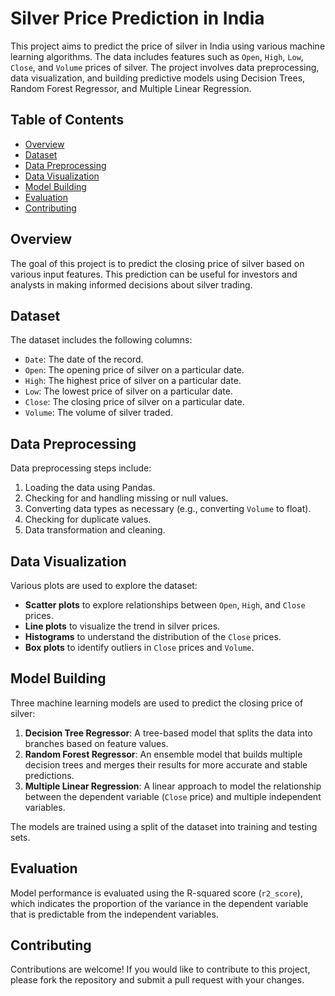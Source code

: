 # Silver Price Prediction in India

This project aims to predict the price of silver in India using various machine learning algorithms. The data includes features such as `Open`, `High`, `Low`, `Close`, and `Volume` prices of silver. The project involves data preprocessing, data visualization, and building predictive models using Decision Trees, Random Forest Regressor, and Multiple Linear Regression.

## Table of Contents

- [Overview](#overview)
- [Dataset](#dataset)
- [Data Preprocessing](#data-preprocessing)
- [Data Visualization](#data-visualization)
- [Model Building](#model-building)
- [Evaluation](#evaluation)
- [Contributing](#contributing)

## Overview

The goal of this project is to predict the closing price of silver based on various input features. This prediction can be useful for investors and analysts in making informed decisions about silver trading.

## Dataset

The dataset includes the following columns:

- `Date`: The date of the record.
- `Open`: The opening price of silver on a particular date.
- `High`: The highest price of silver on a particular date.
- `Low`: The lowest price of silver on a particular date.
- `Close`: The closing price of silver on a particular date.
- `Volume`: The volume of silver traded.

## Data Preprocessing

Data preprocessing steps include:

1. Loading the data using Pandas.
2. Checking for and handling missing or null values.
3. Converting data types as necessary (e.g., converting `Volume` to float).
4. Checking for duplicate values.
5. Data transformation and cleaning.

## Data Visualization

Various plots are used to explore the dataset:

- **Scatter plots** to explore relationships between `Open`, `High`, and `Close` prices.
- **Line plots** to visualize the trend in silver prices.
- **Histograms** to understand the distribution of the `Close` prices.
- **Box plots** to identify outliers in `Close` prices and `Volume`.

## Model Building

Three machine learning models are used to predict the closing price of silver:

1. **Decision Tree Regressor**: A tree-based model that splits the data into branches based on feature values.
2. **Random Forest Regressor**: An ensemble model that builds multiple decision trees and merges their results for more accurate and stable predictions.
3. **Multiple Linear Regression**: A linear approach to model the relationship between the dependent variable (`Close` price) and multiple independent variables.

The models are trained using a split of the dataset into training and testing sets.

## Evaluation

Model performance is evaluated using the R-squared score (`r2_score`), which indicates the proportion of the variance in the dependent variable that is predictable from the independent variables.

## Contributing

Contributions are welcome! If you would like to contribute to this project, please fork the repository and submit a pull request with your changes.
